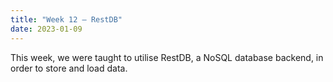 ```yaml
---
title: "Week 12 – RestDB"
date: 2023-01-09
---
```

This week, we were taught to utilise RestDB, a NoSQL database backend, in order to store and load data.
